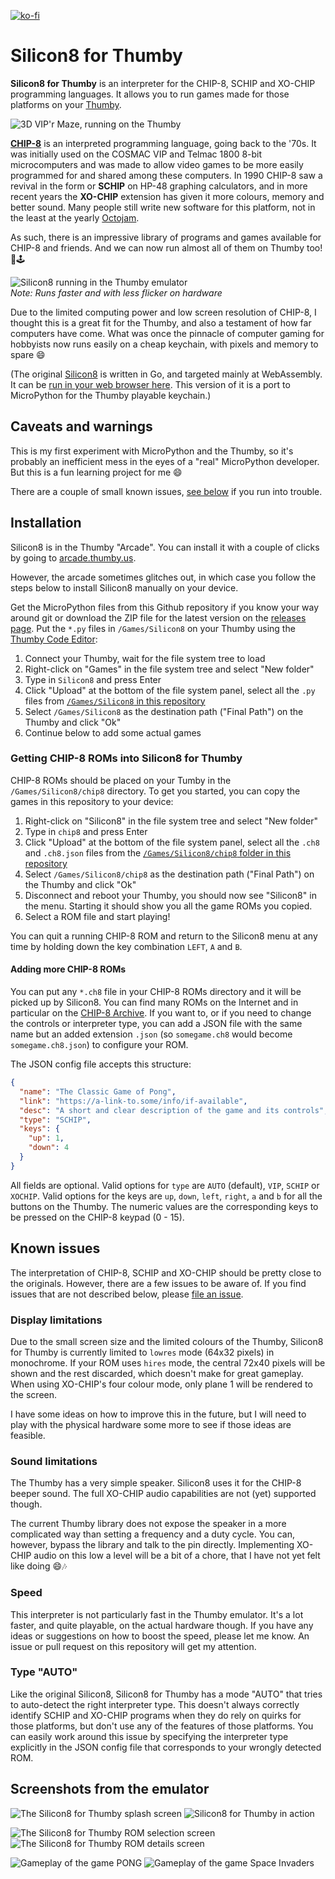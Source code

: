 [![ko-fi](https://ko-fi.com/img/githubbutton_sm.svg)](https://ko-fi.com/T6T0DOOWP)

# Silicon8 for Thumby

**Silicon8 for Thumby** is an interpreter for the CHIP-8, SCHIP and XO-CHIP
programming languages. It allows you to run games made for those platforms on your [Thumby](https://thumby.us/).

![3D VIP'r Maze, running on the Thumby](./pictures/hardware-3d-vipr-maze.jpg)

**[CHIP-8](https://en.wikipedia.org/wiki/CHIP-8)** is an interpreted programming
language, going back to the '70s. It was initially used on the COSMAC VIP and
Telmac 1800 8-bit microcomputers and was made to allow video games to be more
easily programmed for and shared among these computers. In 1990 CHIP-8 saw a
revival in the form or **SCHIP** on HP-48 graphing calculators, and in more
recent years the **XO-CHIP** extension has given it more colours, memory and
better sound. Many people still write new software for this platform, not in the
least at the yearly [Octojam](https://itch.io/jam/octojam-8).

As such, there is an impressive library of programs and games available for
CHIP-8 and friends. And we can now run almost all of them on Thumby too! 👾🕹

![Silicon8 running in the Thumby emulator](./pictures/emu-video2.gif)
<br/>_Note: Runs faster and with less flicker on hardware_

Due to the limited computing power and low screen resolution of CHIP-8, I
thought this is a great fit for the Thumby, and also a testament of how far
computers have come. What was once the pinnacle of computer gaming for hobbyists
now runs easily on a cheap keychain, with pixels and memory to spare 😄

(The original [Silicon8](https://github.com/Timendus/silicon8) is written in Go,
and targeted mainly at WebAssembly. It can be [run in your web browser
here](https://timendus.github.io/silicon8/). This version of it is a port to
MicroPython for the Thumby playable keychain.)

## Caveats and warnings

This is my first experiment with MicroPython and the Thumby, so it's probably an
inefficient mess in the eyes of a "real" MicroPython developer. But this is a
fun learning project for me 😄

There are a couple of small known issues, [see below](#known-issues) if you run
into trouble.

## Installation

Silicon8 is in the Thumby "Arcade". You can install it with a couple of clicks
by going to [arcade.thumby.us](https://arcade.thumby.us).

However, the arcade sometimes glitches out, in which case you follow the steps
below to install Silicon8 manually on your device.

Get the MicroPython files from this Github repository if you know your way
around git or download the ZIP file for the latest version on the [releases
page](https://github.com/Timendus/thumby-silicon8/releases). Put the `*.py`
files in `/Games/Silicon8` on your Thumby using the [Thumby Code
Editor](https://code.thumby.us/):

1. Connect your Thumby, wait for the file system tree to load
2. Right-click on "Games" in the file system tree and select "New folder"
3. Type in `Silicon8` and press Enter
4. Click "Upload" at the bottom of the file system panel, select all the `.py`
   files from [`/Games/Silicon8` in this repository](./Games/Silicon8)
5. Select `/Games/Silicon8` as the destination path ("Final Path") on the Thumby
   and click "Ok"
6. Continue below to add some actual games

### Getting CHIP-8 ROMs into Silicon8 for Thumby

CHIP-8 ROMs should be placed on your Tumby in the `/Games/Silicon8/chip8`
directory. To get you started, you can copy the games in this repository to your
device:

1. Right-click on "Silicon8" in the file system tree and select "New folder"
2. Type in `chip8` and press Enter
3. Click "Upload" at the bottom of the file system panel, select all the `.ch8`
   and `.ch8.json` files from the [`/Games/Silicon8/chip8` folder in this
   repository](./Games/Silicon8/chip8)
4. Select `/Games/Silicon8/chip8` as the destination path ("Final Path") on the
   Thumby and click "Ok"
5. Disconnect and reboot your Thumby, you should now see "Silicon8" in the menu.
   Starting it should show you all the game ROMs you copied.
6. Select a ROM file and start playing!

You can quit a running CHIP-8 ROM and return to the Silicon8 menu at any time by
holding down the key combination `LEFT`, `A` and `B`.

#### Adding more CHIP-8 ROMs

You can put any `*.ch8` file in your CHIP-8 ROMs directory and it will be picked
up by Silicon8. You can find many ROMs on the Internet and in particular on the
[CHIP-8 Archive](https://johnearnest.github.io/chip8Archive/). If you want to,
or if you need to change the controls or interpreter type, you can add a JSON
file with the same name but an added extension `.json` (so `somegame.ch8` would
become `somegame.ch8.json`) to configure your ROM.

The JSON config file accepts this structure:

```json
{
  "name": "The Classic Game of Pong",
  "link": "https://a-link-to.some/info/if-available",
  "desc": "A short and clear description of the game and its controls",
  "type": "SCHIP",
  "keys": {
    "up": 1,
    "down": 4
  }
}
```

All fields are optional. Valid options for `type` are `AUTO` (default), `VIP`,
`SCHIP` or `XOCHIP`. Valid options for the keys are `up`, `down`, `left`,
`right`, `a` and `b` for all the buttons on the Thumby. The numeric values are
the corresponding keys to be pressed on the CHIP-8 keypad (0 - 15).

## Known issues

The interpretation of CHIP-8, SCHIP and XO-CHIP should be pretty close to the
originals. However, there are a few issues to be aware of. If you find issues
that are not described below, please [file an
issue](https://github.com/Timendus/thumby-silicon8/issues/new).

### Display limitations

Due to the small screen size and the limited colours of the Thumby, Silicon8 for
Thumby is currently limited to `lowres` mode (64x32 pixels) in monochrome. If
your ROM uses `hires` mode, the central 72x40 pixels will be shown and the rest
discarded, which doesn't make for great gameplay. When using XO-CHIP's four
colour mode, only plane 1 will be rendered to the screen.

I have some ideas on how to improve this in the future, but I will need to play
with the physical hardware some more to see if those ideas are feasible.

### Sound limitations

The Thumby has a very simple speaker. Silicon8 uses it for the CHIP-8 beeper
sound. The full XO-CHIP audio capabilities are not (yet) supported though.

The current Thumby library does not expose the speaker in a more complicated way
than setting a frequency and a duty cycle. You can, however, bypass the library
and talk to the pin directly. Implementing XO-CHIP audio on this low a level
will be a bit of a chore, that I have not yet felt like doing 😄🎶

### Speed

This interpreter is not particularly fast in the Thumby emulator. It's a lot
faster, and quite playable, on the actual hardware though. If you have any ideas
or suggestions on how to boost the speed, please let me know. An issue or pull
request on this repository will get my attention.

### Type "AUTO"

Like the original Silicon8, Silicon8 for Thumby has a mode "AUTO" that tries to
auto-detect the right interpreter type. This doesn't always correctly identify
SCHIP and XO-CHIP programs when they do rely on quirks for those platforms, but
don't use any of the features of those platforms. You can easily work around
this issue by specifying the interpreter type explicitly in the JSON config
file that corresponds to your wrongly detected ROM.

## Screenshots from the emulator

![The Silicon8 for Thumby splash screen](./pictures/emu-splash.png) ![Silicon8 for Thumby in action](./pictures/emu-video.gif)

![The Silicon8 for Thumby ROM selection screen](./pictures/emu-menu.png) ![The Silicon8 for Thumby ROM details screen](./pictures/emu-details.png)

![Gameplay of the game PONG](./pictures/emu-pong.png) ![Gameplay of the game Space Invaders](./pictures/emu-space.png)

